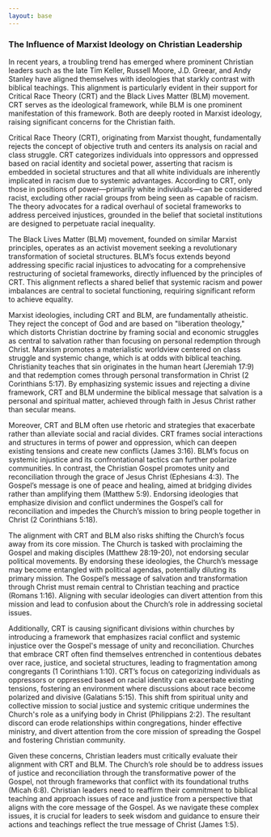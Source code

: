 ```yaml
---
layout: base
---
```


### The Influence of Marxist Ideology on Christian Leadership

In recent years, a troubling trend has emerged where prominent Christian leaders such as the late Tim Keller, Russell Moore, J.D. Greear, and Andy Stanley have aligned themselves with ideologies that starkly contrast with biblical teachings. This alignment is particularly evident in their support for Critical Race Theory (CRT) and the Black Lives Matter (BLM) movement. CRT serves as the ideological framework, while BLM is one prominent manifestation of this framework. Both are deeply rooted in Marxist ideology, raising significant concerns for the Christian faith.

Critical Race Theory (CRT), originating from Marxist thought, fundamentally rejects the concept of objective truth and centers its analysis on racial and class struggle. CRT categorizes individuals into oppressors and oppressed based on racial identity and societal power, asserting that racism is embedded in societal structures and that all white individuals are inherently implicated in racism due to systemic advantages. According to CRT, only those in positions of power—primarily white individuals—can be considered racist, excluding other racial groups from being seen as capable of racism. The theory advocates for a radical overhaul of societal frameworks to address perceived injustices, grounded in the belief that societal institutions are designed to perpetuate racial inequality.

The Black Lives Matter (BLM) movement, founded on similar Marxist principles, operates as an activist movement seeking a revolutionary transformation of societal structures. BLM’s focus extends beyond addressing specific racial injustices to advocating for a comprehensive restructuring of societal frameworks, directly influenced by the principles of CRT. This alignment reflects a shared belief that systemic racism and power imbalances are central to societal functioning, requiring significant reform to achieve equality.

Marxist ideologies, including CRT and BLM, are fundamentally atheistic. They reject the concept of God and are based on "liberation theology," which distorts Christian doctrine by framing social and economic struggles as central to salvation rather than focusing on personal redemption through Christ. Marxism promotes a materialistic worldview centered on class struggle and systemic change, which is at odds with biblical teaching. Christianity teaches that sin originates in the human heart (Jeremiah 17:9) and that redemption comes through personal transformation in Christ (2 Corinthians 5:17). By emphasizing systemic issues and rejecting a divine framework, CRT and BLM undermine the biblical message that salvation is a personal and spiritual matter, achieved through faith in Jesus Christ rather than secular means.

Moreover, CRT and BLM often use rhetoric and strategies that exacerbate rather than alleviate social and racial divides. CRT frames social interactions and structures in terms of power and oppression, which can deepen existing tensions and create new conflicts (James 3:16). BLM’s focus on systemic injustice and its confrontational tactics can further polarize communities. In contrast, the Christian Gospel promotes unity and reconciliation through the grace of Jesus Christ (Ephesians 4:3). The Gospel’s message is one of peace and healing, aimed at bridging divides rather than amplifying them (Matthew 5:9). Endorsing ideologies that emphasize division and conflict undermines the Gospel’s call for reconciliation and impedes the Church’s mission to bring people together in Christ (2 Corinthians 5:18).

The alignment with CRT and BLM also risks shifting the Church’s focus away from its core mission. The Church is tasked with proclaiming the Gospel and making disciples (Matthew 28:19-20), not endorsing secular political movements. By endorsing these ideologies, the Church’s message may become entangled with political agendas, potentially diluting its primary mission. The Gospel’s message of salvation and transformation through Christ must remain central to Christian teaching and practice (Romans 1:16). Aligning with secular ideologies can divert attention from this mission and lead to confusion about the Church’s role in addressing societal issues.

Additionally, CRT is causing significant divisions within churches by introducing a framework that emphasizes racial conflict and systemic injustice over the Gospel's message of unity and reconciliation. Churches that embrace CRT often find themselves entrenched in contentious debates over race, justice, and societal structures, leading to fragmentation among congregants (1 Corinthians 1:10). CRT’s focus on categorizing individuals as oppressors or oppressed based on racial identity can exacerbate existing tensions, fostering an environment where discussions about race become polarized and divisive (Galatians 5:15). This shift from spiritual unity and collective mission to social justice and systemic critique undermines the Church's role as a unifying body in Christ (Philippians 2:2). The resultant discord can erode relationships within congregations, hinder effective ministry, and divert attention from the core mission of spreading the Gospel and fostering Christian community.

Given these concerns, Christian leaders must critically evaluate their alignment with CRT and BLM. The Church’s role should be to address issues of justice and reconciliation through the transformative power of the Gospel, not through frameworks that conflict with its foundational truths (Micah 6:8). Christian leaders need to reaffirm their commitment to biblical teaching and approach issues of race and justice from a perspective that aligns with the core message of the Gospel. As we navigate these complex issues, it is crucial for leaders to seek wisdom and guidance to ensure their actions and teachings reflect the true message of Christ (James 1:5).